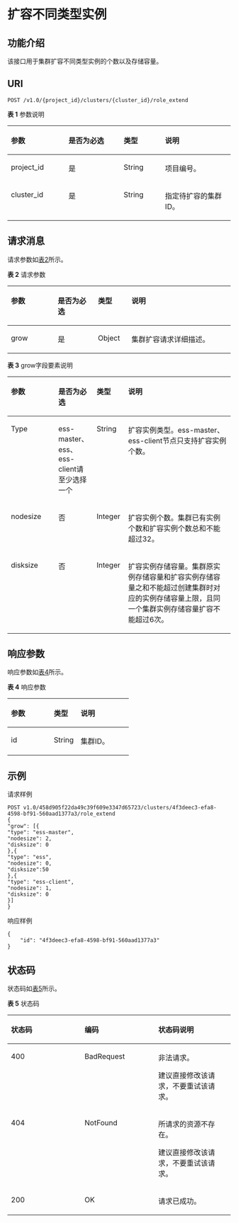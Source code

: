 # 扩容不同类型实例<a name="css_03_0038"></a>

## 功能介绍<a name="section75737501719"></a>

该接口用于集群扩容不同类型实例的个数以及存储容量。

## URI<a name="section115741054178"></a>

```
POST /v1.0/{project_id}/clusters/{cluster_id}/role_extend
```

**表 1**  参数说明

<a name="table85787561718"></a>
<table><thead align="left"><tr id="row196991518175"><th class="cellrowborder" valign="top" width="25.77%" id="mcps1.2.5.1.1"><p id="p12699185101719"><a name="p12699185101719"></a><a name="p12699185101719"></a>参数</p>
</th>
<th class="cellrowborder" valign="top" width="24.740000000000002%" id="mcps1.2.5.1.2"><p id="p1269975161713"><a name="p1269975161713"></a><a name="p1269975161713"></a>是否为必选</p>
</th>
<th class="cellrowborder" valign="top" width="18.56%" id="mcps1.2.5.1.3"><p id="p469911514175"><a name="p469911514175"></a><a name="p469911514175"></a>类型</p>
</th>
<th class="cellrowborder" valign="top" width="30.930000000000003%" id="mcps1.2.5.1.4"><p id="p1869911561716"><a name="p1869911561716"></a><a name="p1869911561716"></a>说明</p>
</th>
</tr>
</thead>
<tbody><tr id="row10699115191716"><td class="cellrowborder" valign="top" width="25.77%" headers="mcps1.2.5.1.1 "><p id="p146994513174"><a name="p146994513174"></a><a name="p146994513174"></a>project_id</p>
</td>
<td class="cellrowborder" valign="top" width="24.740000000000002%" headers="mcps1.2.5.1.2 "><p id="p2699135131720"><a name="p2699135131720"></a><a name="p2699135131720"></a>是</p>
</td>
<td class="cellrowborder" valign="top" width="18.56%" headers="mcps1.2.5.1.3 "><p id="p1769911516173"><a name="p1769911516173"></a><a name="p1769911516173"></a>String</p>
</td>
<td class="cellrowborder" valign="top" width="30.930000000000003%" headers="mcps1.2.5.1.4 "><p id="p1869916551714"><a name="p1869916551714"></a><a name="p1869916551714"></a>项目编号。</p>
</td>
</tr>
<tr id="row1969995191712"><td class="cellrowborder" valign="top" width="25.77%" headers="mcps1.2.5.1.1 "><p id="p369914511174"><a name="p369914511174"></a><a name="p369914511174"></a>cluster_id</p>
</td>
<td class="cellrowborder" valign="top" width="24.740000000000002%" headers="mcps1.2.5.1.2 "><p id="p136997512171"><a name="p136997512171"></a><a name="p136997512171"></a>是</p>
</td>
<td class="cellrowborder" valign="top" width="18.56%" headers="mcps1.2.5.1.3 "><p id="p14699135121714"><a name="p14699135121714"></a><a name="p14699135121714"></a>String</p>
</td>
<td class="cellrowborder" valign="top" width="30.930000000000003%" headers="mcps1.2.5.1.4 "><p id="p14699185101713"><a name="p14699185101713"></a><a name="p14699185101713"></a>指定待扩容的集群ID。</p>
</td>
</tr>
</tbody>
</table>

## 请求消息<a name="section258613510176"></a>

请求参数如[表2](#table758918551711)所示。

**表 2**  请求参数

<a name="table758918551711"></a>
<table><thead align="left"><tr id="row1569985151715"><th class="cellrowborder" valign="top" width="21%" id="mcps1.2.5.1.1"><p id="p869917510179"><a name="p869917510179"></a><a name="p869917510179"></a>参数</p>
</th>
<th class="cellrowborder" valign="top" width="18%" id="mcps1.2.5.1.2"><p id="p1069911517177"><a name="p1069911517177"></a><a name="p1069911517177"></a>是否为必选</p>
</th>
<th class="cellrowborder" valign="top" width="15%" id="mcps1.2.5.1.3"><p id="p196991559177"><a name="p196991559177"></a><a name="p196991559177"></a>类型</p>
</th>
<th class="cellrowborder" valign="top" width="46%" id="mcps1.2.5.1.4"><p id="p106996511717"><a name="p106996511717"></a><a name="p106996511717"></a>说明</p>
</th>
</tr>
</thead>
<tbody><tr id="row4699125111715"><td class="cellrowborder" valign="top" width="21%" headers="mcps1.2.5.1.1 "><p id="p9699855174"><a name="p9699855174"></a><a name="p9699855174"></a>grow</p>
</td>
<td class="cellrowborder" valign="top" width="18%" headers="mcps1.2.5.1.2 "><p id="p2699135151718"><a name="p2699135151718"></a><a name="p2699135151718"></a>是</p>
</td>
<td class="cellrowborder" valign="top" width="15%" headers="mcps1.2.5.1.3 "><p id="p197007531711"><a name="p197007531711"></a><a name="p197007531711"></a>Object</p>
</td>
<td class="cellrowborder" valign="top" width="46%" headers="mcps1.2.5.1.4 "><p id="p570020518172"><a name="p570020518172"></a><a name="p570020518172"></a>集群扩容请求详细描述。</p>
</td>
</tr>
</tbody>
</table>

**表 3**  grow字段要素说明

<a name="table4597205181712"></a>
<table><thead align="left"><tr id="row187001551176"><th class="cellrowborder" valign="top" width="21.21212121212121%" id="mcps1.2.5.1.1"><p id="p9700145121717"><a name="p9700145121717"></a><a name="p9700145121717"></a>参数</p>
</th>
<th class="cellrowborder" valign="top" width="17.171717171717173%" id="mcps1.2.5.1.2"><p id="p2700659174"><a name="p2700659174"></a><a name="p2700659174"></a>是否为必选</p>
</th>
<th class="cellrowborder" valign="top" width="14.141414141414144%" id="mcps1.2.5.1.3"><p id="p570012510179"><a name="p570012510179"></a><a name="p570012510179"></a>类型</p>
</th>
<th class="cellrowborder" valign="top" width="47.474747474747474%" id="mcps1.2.5.1.4"><p id="p117003551718"><a name="p117003551718"></a><a name="p117003551718"></a>说明</p>
</th>
</tr>
</thead>
<tbody><tr id="row117009591711"><td class="cellrowborder" valign="top" width="21.21212121212121%" headers="mcps1.2.5.1.1 "><p id="p1370013512174"><a name="p1370013512174"></a><a name="p1370013512174"></a>Type</p>
</td>
<td class="cellrowborder" valign="top" width="17.171717171717173%" headers="mcps1.2.5.1.2 "><p id="p470016510177"><a name="p470016510177"></a><a name="p470016510177"></a>ess-master、ess、ess-client请至少选择一个</p>
</td>
<td class="cellrowborder" valign="top" width="14.141414141414144%" headers="mcps1.2.5.1.3 "><p id="p770020521719"><a name="p770020521719"></a><a name="p770020521719"></a>String</p>
</td>
<td class="cellrowborder" valign="top" width="47.474747474747474%" headers="mcps1.2.5.1.4 "><p id="p177003551712"><a name="p177003551712"></a><a name="p177003551712"></a>扩容实例类型。ess-master、ess-client节点只支持扩容实例个数。</p>
</td>
</tr>
<tr id="row17700852177"><td class="cellrowborder" valign="top" width="21.21212121212121%" headers="mcps1.2.5.1.1 "><p id="p12700450178"><a name="p12700450178"></a><a name="p12700450178"></a>nodesize</p>
</td>
<td class="cellrowborder" valign="top" width="17.171717171717173%" headers="mcps1.2.5.1.2 "><p id="p3700105131711"><a name="p3700105131711"></a><a name="p3700105131711"></a>否</p>
</td>
<td class="cellrowborder" valign="top" width="14.141414141414144%" headers="mcps1.2.5.1.3 "><p id="p370017511174"><a name="p370017511174"></a><a name="p370017511174"></a>Integer</p>
</td>
<td class="cellrowborder" valign="top" width="47.474747474747474%" headers="mcps1.2.5.1.4 "><p id="p147001955176"><a name="p147001955176"></a><a name="p147001955176"></a>扩容实例个数。集群已有实例个数和扩容实例个数总和不能超过32。</p>
</td>
</tr>
<tr id="row1470013515179"><td class="cellrowborder" valign="top" width="21.21212121212121%" headers="mcps1.2.5.1.1 "><p id="p1570055171717"><a name="p1570055171717"></a><a name="p1570055171717"></a>disksize</p>
</td>
<td class="cellrowborder" valign="top" width="17.171717171717173%" headers="mcps1.2.5.1.2 "><p id="p970012511715"><a name="p970012511715"></a><a name="p970012511715"></a>否</p>
</td>
<td class="cellrowborder" valign="top" width="14.141414141414144%" headers="mcps1.2.5.1.3 "><p id="p15700155121712"><a name="p15700155121712"></a><a name="p15700155121712"></a>Integer</p>
</td>
<td class="cellrowborder" valign="top" width="47.474747474747474%" headers="mcps1.2.5.1.4 "><p id="p6700135111715"><a name="p6700135111715"></a><a name="p6700135111715"></a>扩容实例存储容量。集群原实例存储容量和扩容实例存储容量之和不能超过创建集群时对应的实例存储容量上限，且同一个集群实例存储容量扩容不能超过6次。</p>
</td>
</tr>
</tbody>
</table>

## 响应参数<a name="section86215510171"></a>

响应参数如[表4](#table0621135181710)所示。

**表 4**  响应参数

<a name="table0621135181710"></a>
<table><thead align="left"><tr id="row17701135201711"><th class="cellrowborder" valign="top" width="35.35353535353536%" id="mcps1.2.4.1.1"><p id="p18701455173"><a name="p18701455173"></a><a name="p18701455173"></a>参数</p>
</th>
<th class="cellrowborder" valign="top" width="22.222222222222225%" id="mcps1.2.4.1.2"><p id="p137016514178"><a name="p137016514178"></a><a name="p137016514178"></a>类型</p>
</th>
<th class="cellrowborder" valign="top" width="42.42424242424242%" id="mcps1.2.4.1.3"><p id="p9701165181715"><a name="p9701165181715"></a><a name="p9701165181715"></a>说明</p>
</th>
</tr>
</thead>
<tbody><tr id="row37013531713"><td class="cellrowborder" valign="top" width="35.35353535353536%" headers="mcps1.2.4.1.1 "><p id="p3701559179"><a name="p3701559179"></a><a name="p3701559179"></a>id</p>
</td>
<td class="cellrowborder" valign="top" width="22.222222222222225%" headers="mcps1.2.4.1.2 "><p id="p107015513172"><a name="p107015513172"></a><a name="p107015513172"></a>String</p>
</td>
<td class="cellrowborder" valign="top" width="42.42424242424242%" headers="mcps1.2.4.1.3 "><p id="p170110515176"><a name="p170110515176"></a><a name="p170110515176"></a>集群ID。</p>
</td>
</tr>
</tbody>
</table>

## 示例<a name="section1516452839"></a>

请求样例

```
POST v1.0/458d905f22da49c39f609e3347d65723/clusters/4f3deec3-efa8-4598-bf91-560aad1377a3/role_extend
{
"grow": [{
"type": "ess-master",
"nodesize": 2,
"disksize": 0
},{
"type": "ess",
"nodesize": 0,
"disksize":50
},{
"type": "ess-client",
"nodesize": 1,
"disksize": 0
}]
}
```

响应样例

```
{
    "id": "4f3deec3-efa8-4598-bf91-560aad1377a3"
}
```

## 状态码<a name="section262385181716"></a>

状态码如[表5](#table12321369178)所示。

**表 5**  状态码

<a name="table12321369178"></a>
<table><thead align="left"><tr id="css_03_0018_row1972183521418"><th class="cellrowborder" valign="top" width="33%" id="mcps1.2.4.1.1"><p id="css_03_0018_p14560134151414"><a name="css_03_0018_p14560134151414"></a><a name="css_03_0018_p14560134151414"></a>状态码</p>
</th>
<th class="cellrowborder" valign="top" width="33%" id="mcps1.2.4.1.2"><p id="css_03_0018_p5563194141411"><a name="css_03_0018_p5563194141411"></a><a name="css_03_0018_p5563194141411"></a>编码</p>
</th>
<th class="cellrowborder" valign="top" width="34%" id="mcps1.2.4.1.3"><p id="css_03_0018_p256616411143"><a name="css_03_0018_p256616411143"></a><a name="css_03_0018_p256616411143"></a>状态码说明</p>
</th>
</tr>
</thead>
<tbody><tr id="css_03_0018_row129720356144"><td class="cellrowborder" valign="top" width="33%" headers="mcps1.2.4.1.1 "><p id="css_03_0018_p1957004131410"><a name="css_03_0018_p1957004131410"></a><a name="css_03_0018_p1957004131410"></a>400</p>
</td>
<td class="cellrowborder" valign="top" width="33%" headers="mcps1.2.4.1.2 "><p id="css_03_0018_p165731141171419"><a name="css_03_0018_p165731141171419"></a><a name="css_03_0018_p165731141171419"></a>BadRequest</p>
</td>
<td class="cellrowborder" valign="top" width="34%" headers="mcps1.2.4.1.3 "><p id="css_03_0018_p65778413148"><a name="css_03_0018_p65778413148"></a><a name="css_03_0018_p65778413148"></a>非法请求。</p>
<p id="css_03_0018_p1557974171415"><a name="css_03_0018_p1557974171415"></a><a name="css_03_0018_p1557974171415"></a>建议直接修改该请求，不要重试该请求。</p>
</td>
</tr>
<tr id="css_03_0018_row8972103517147"><td class="cellrowborder" valign="top" width="33%" headers="mcps1.2.4.1.1 "><p id="css_03_0018_p75841441191410"><a name="css_03_0018_p75841441191410"></a><a name="css_03_0018_p75841441191410"></a>404</p>
</td>
<td class="cellrowborder" valign="top" width="33%" headers="mcps1.2.4.1.2 "><p id="css_03_0018_p258716416142"><a name="css_03_0018_p258716416142"></a><a name="css_03_0018_p258716416142"></a>NotFound</p>
</td>
<td class="cellrowborder" valign="top" width="34%" headers="mcps1.2.4.1.3 "><p id="css_03_0018_p15589154118141"><a name="css_03_0018_p15589154118141"></a><a name="css_03_0018_p15589154118141"></a>所请求的资源不存在。</p>
<p id="css_03_0018_p14590164151410"><a name="css_03_0018_p14590164151410"></a><a name="css_03_0018_p14590164151410"></a>建议直接修改该请求，不要重试该请求。</p>
</td>
</tr>
<tr id="css_03_0018_row297223511416"><td class="cellrowborder" valign="top" width="33%" headers="mcps1.2.4.1.1 "><p id="css_03_0018_p13595164131416"><a name="css_03_0018_p13595164131416"></a><a name="css_03_0018_p13595164131416"></a>200</p>
</td>
<td class="cellrowborder" valign="top" width="33%" headers="mcps1.2.4.1.2 "><p id="css_03_0018_p9598741131416"><a name="css_03_0018_p9598741131416"></a><a name="css_03_0018_p9598741131416"></a>OK</p>
</td>
<td class="cellrowborder" valign="top" width="34%" headers="mcps1.2.4.1.3 "><p id="css_03_0018_p659994115146"><a name="css_03_0018_p659994115146"></a><a name="css_03_0018_p659994115146"></a>请求已成功。</p>
</td>
</tr>
</tbody>
</table>

